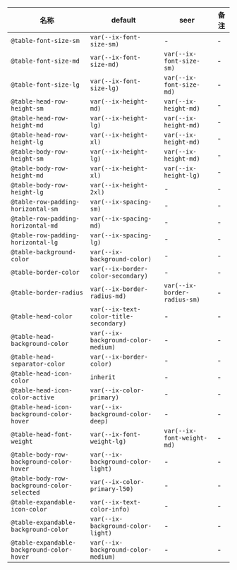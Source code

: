 | 名称 | default | seer | 备注 |
| --- | --- | --- | --- |
| `@table-font-size-sm` | `var(--ix-font-size-sm)` | - | - |
| `@table-font-size-md` | `var(--ix-font-size-md)` | `var(--ix-font-size-sm)` | - |
| `@table-font-size-lg` | `var(--ix-font-size-lg)` | `var(--ix-font-size-md)` | - |
| `@table-head-row-height-sm` | `var(--ix-height-md)` | `var(--ix-height-md)` | - |
| `@table-head-row-height-md` | `var(--ix-height-lg)` | `var(--ix-height-md)` | - |
| `@table-head-row-height-lg` | `var(--ix-height-xl)` | `var(--ix-height-md)` | - |
| `@table-body-row-height-sm` | `var(--ix-height-lg)` | `var(--ix-height-md)` | - |
| `@table-body-row-height-md` | `var(--ix-height-xl)` | `var(--ix-height-lg)` | - |
| `@table-body-row-height-lg` | `var(--ix-height-2xl)` | - | - |
| `@table-row-padding-horizontal-sm` | `var(--ix-spacing-sm)` | - | - |
| `@table-row-padding-horizontal-md` | `var(--ix-spacing-md)` | - | - |
| `@table-row-padding-horizontal-lg` | `var(--ix-spacing-lg)` | - | - |
| `@table-background-color` | `var(--ix-background-color)` | - | - |
| `@table-border-color` | `var(--ix-border-color-secondary)` | - | - |
| `@table-border-radius` | `var(--ix-border-radius-md)` | `var(--ix-border-radius-sm)` | - |
| `@table-head-color` | `var(--ix-text-color-title-secondary)` | - | - |
| `@table-head-background-color` | `var(--ix-background-color-medium)` | - | - |
| `@table-head-separator-color` | `var(--ix-border-color)` | - | - |
| `@table-head-icon-color` | `inherit` | - | - |
| `@table-head-icon-color-active` | `var(--ix-color-primary)` | - | - |
| `@table-head-icon-background-color-hover` | `var(--ix-background-color-deep)` | - | - |
| `@table-head-font-weight` | `var(--ix-font-weight-lg)` | `var(--ix-font-weight-md)` | - |
| `@table-body-row-background-color-hover` | `var(--ix-background-color-light)` | - | - |
| `@table-body-row-background-color-selected` | `var(--ix-color-primary-l50)` | - | - |
| `@table-expandable-icon-color` | `var(--ix-text-color-info)` | - | - |
| `@table-expandable-background-color` | `var(--ix-background-color-light)` | - | - |
| `@table-expandable-background-color-hover` | `var(--ix-background-color-medium)` | - | - |
